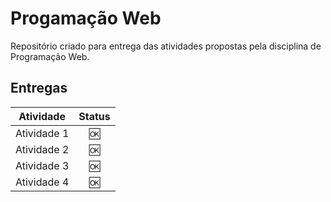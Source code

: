 # Progamação Web

Repositório criado para entrega das atividades propostas pela disciplina de Programação Web. 

## Entregas 

|  Atividade  | Status |
| :---------: | :----: |
| Atividade 1 |   🆗    |
| Atividade 2 |   🆗    |
| Atividade 3 |   🆗    |
| Atividade 4 |   🆗    |
